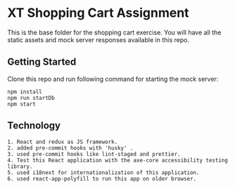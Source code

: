 # XT Shopping Cart Assignment

This is the base folder for the shopping cart exercise. You will have all the static assets and mock server responses available in this repo.

## Getting Started

Clone this repo and run following command for starting the mock server:

```
npm install
npm run startDb 
npm start

```

## Technology

```
1. React and redux as JS framework.
2. added pre-commit hooks with 'husky' .
3. used pre-commit hooks like lint-staged and prettier.
4. Test this React application with the axe-core accessibility testing library.
5. used i18next for internationalization of this application.
6. used react-app-polyfill to run this app on older browser.

```
